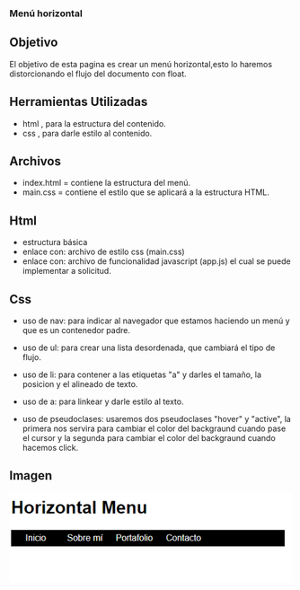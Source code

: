 ### Menú horizontal

## Objetivo

El objetivo de esta pagina es crear un menú horizontal,esto lo haremos distorcionando el flujo del documento con float.

## Herramientas Utilizadas

- html , para la estructura del contenido.
- css , para darle estilo al contenido.

## Archivos

- index.html = contiene la estructura del menú.
- main.css = contiene el estilo que se aplicará a la estructura HTML.

## Html

- estructura básica
- enlace con: archivo de estilo css (main.css)
- enlace con: archivo de funcionalidad javascript (app.js) el cual se puede implementar a solicitud.

## Css

- uso de nav: para indicar al navegador que estamos haciendo un menú y que es un contenedor padre.

- uso de ul: para crear una lista desordenada, que cambiará el tipo de flujo.

- uso de li: para contener a las etiquetas "a" y darles el tamaño, la posicion y el alineado de texto.

- uso de a: para linkear y darle estilo al texto.

- uso de pseudoclases: usaremos dos pseudoclases "hover" y "active", la primera nos servira para cambiar el color del backgraund cuando pase el cursor y la segunda para cambiar el color del backgraund cuando hacemos click.

## Imagen
![Horizontal menu](assets/images/Horizontal-menu.png)